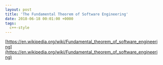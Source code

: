 ```yaml
---
layout: post
title: 'The Fundamental Theorem of Software Engineering'
date: 2018-06-18 00:01:00 +0000
tags:
  c++-style
---
```


[https://en.wikipedia.org/wiki/Fundamental_theorem_of_software_engineering](https://en.wikipedia.org/wiki/Fundamental_theorem_of_software_engineering)

